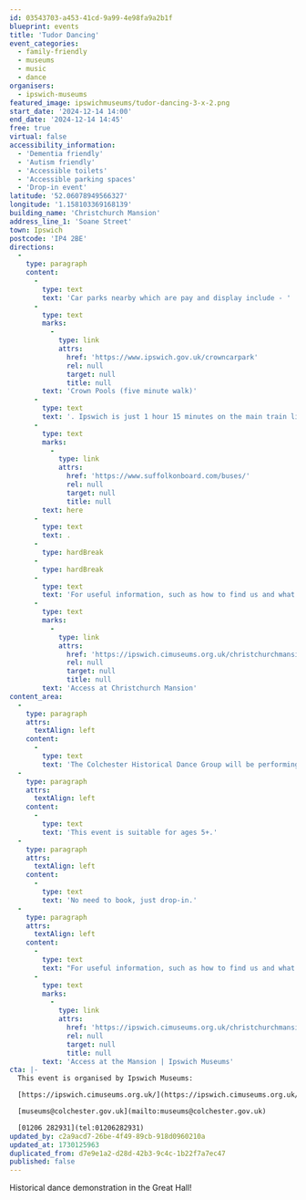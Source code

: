 ```yaml
---
id: 03543703-a453-41cd-9a99-4e98fa9a2b1f
blueprint: events
title: 'Tudor Dancing'
event_categories:
  - family-friendly
  - museums
  - music
  - dance
organisers:
  - ipswich-museums
featured_image: ipswichmuseums/tudor-dancing-3-x-2.png
start_date: '2024-12-14 14:00'
end_date: '2024-12-14 14:45'
free: true
virtual: false
accessibility_information:
  - 'Dementia friendly'
  - 'Autism friendly'
  - 'Accessible toilets'
  - 'Accessible parking spaces'
  - 'Drop-in event'
latitude: '52.06078949566327'
longitude: '1.158103369168139'
building_name: 'Christchurch Mansion'
address_line_1: 'Soane Street'
town: Ipswich
postcode: 'IP4 2BE'
directions:
  -
    type: paragraph
    content:
      -
        type: text
        text: 'Car parks nearby which are pay and display include - '
      -
        type: text
        marks:
          -
            type: link
            attrs:
              href: 'https://www.ipswich.gov.uk/crowncarpark'
              rel: null
              target: null
              title: null
        text: 'Crown Pools (five minute walk)'
      -
        type: text
        text: '. Ipswich is just 1 hour 15 minutes on the main train line from London to Norwich.  Arriving at Ipswich Station the museum is approximately 20 minute walk or short bus ride to the town centre. The museum is a five minute walk from Tower Ramparts bus station in the town centre - see the latest bus timetables '
      -
        type: text
        marks:
          -
            type: link
            attrs:
              href: 'https://www.suffolkonboard.com/buses/'
              rel: null
              target: null
              title: null
        text: here
      -
        type: text
        text: .
      -
        type: hardBreak
      -
        type: hardBreak
      -
        type: text
        text: 'For useful information, such as how to find us and what facilities Christchurch Mansion has, we recommend reading our Access information: '
      -
        type: text
        marks:
          -
            type: link
            attrs:
              href: 'https://ipswich.cimuseums.org.uk/christchurchmansionaccess/'
              rel: null
              target: null
              title: null
        text: 'Access at Christchurch Mansion'
content_area:
  -
    type: paragraph
    attrs:
      textAlign: left
    content:
      -
        type: text
        text: 'The Colchester Historical Dance Group will be performing traditional Tudor dances complete in full Tudor dress. This one-off performance can be watched in the Great Hall or from the balcony above!'
  -
    type: paragraph
    attrs:
      textAlign: left
    content:
      -
        type: text
        text: 'This event is suitable for ages 5+.'
  -
    type: paragraph
    attrs:
      textAlign: left
    content:
      -
        type: text
        text: 'No need to book, just drop-in.'
  -
    type: paragraph
    attrs:
      textAlign: left
    content:
      -
        type: text
        text: "For useful information, such as how to find us and what facilities the Mansion has, we recommend reading our Access information:\_"
      -
        type: text
        marks:
          -
            type: link
            attrs:
              href: 'https://ipswich.cimuseums.org.uk/christchurchmansionaccess/'
              rel: null
              target: null
              title: null
        text: 'Access at the Mansion | Ipswich Museums'
cta: |-
  This event is organised by Ipswich Museums:

  [https://ipswich.cimuseums.org.uk/](https://ipswich.cimuseums.org.uk/) 

  [museums@colchester.gov.uk](mailto:museums@colchester.gov.uk)

  [01206 282931](tel:01206282931)
updated_by: c2a9acd7-26be-4f49-89cb-918d0960210a
updated_at: 1730125963
duplicated_from: d7e9e1a2-d28d-42b3-9c4c-1b22f7a7ec47
published: false
---
```

Historical dance demonstration in the Great Hall!